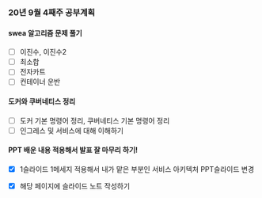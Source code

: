 ### 20년 9월 4째주 공부계획

#### swea 알고리즘 문제 풀기
- [ ] 이진수, 이진수2
- [ ] 최소합
- [ ] 전자카트
- [ ] 컨테이너 운반

#### 도커와 쿠버네티스 정리
- [ ] 도커 기본 명령어 정리, 쿠버네티스 기본 명령어 정리
- [ ] 인그레스 및 서비스에 대해 이해하기

#### PPT 배운 내용 적용해서 발표 잘 마무리 하기!
- [x] 1슬라이드 1메세지 적용해서 내가 맡은 부분인 서비스 아키텍처 PPT슬라이드 변경
- [x] 해당 페이지에 슬라이드 노트 작성하기
    